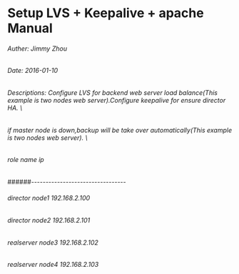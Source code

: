 Setup LVS + Keepalive + apache Manual
=====================================
###### Auther:   Jimmy Zhou
###### Date:     2016-01-10
###### Descriptions: Configure LVS for backend web server load balance(This example is two nodes web server).Configure keepalive for ensure director HA. \
######               if master node is down,backup will be take over automatically(This example is two nodes web server). \
###### role			     name	   ip
######---------------------------------
###### director  	 node1 	192.168.2.100
###### director  	 node2	192.168.2.101
###### realserver     node3 	192.168.2.102
###### realserver  	 node4 	192.168.2.103

